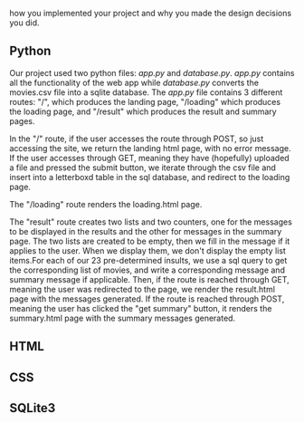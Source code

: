 how you implemented your project and why you made the design decisions you did.

## Python
Our project used two python files: *app.py* and *database.py*. *app.py* contains all the functionality of the web app while *database.py* converts the movies.csv file into a sqlite database. The *app.py* file contains 3 different routes: "/", which produces the landing page, "/loading" which produces the loading page, and "/result" which produces the result and summary pages. 

In the "/" route, if the user accesses the route through POST, so just accessing the site, we return the landing html page, with no error message. If the user accesses through GET, meaning they have (hopefully) uploaded a file and pressed the submit button, we iterate through the csv file and insert into a letterboxd table in the sql database, and redirect to the loading page. 

The "/loading" route renders the loading.html page. 

The "result" route creates two lists and two counters, one for the messages to be displayed in the results and the other for messages in the summary page. The two lists are created to be empty, then we fill in the message if it applies to the user. When we display them, we don't display the empty list items.For each of our 23 pre-determined insults, we use a sql query to get the corresponding list of movies, and write a corresponding message and summary message if applicable. Then, if the route is reached through GET, meaning the user was redirected to the page, we render the result.html page with the messages generated. If the route is reached through POST, meaning the user has clicked the "get summary" button, it renders the summary.html page with the summary messages generated.

## HTML


## CSS


## SQLite3

